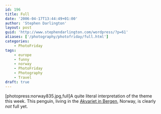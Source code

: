 ```yaml
---
id: 196
title: Full
date: '2006-04-17T13:44:49+01:00'
author: 'Stephen Darlington'
layout: post
guid: 'http://www.stephendarlington.com/wordpress/?p=61'
aliases: ['/photography/photofriday/full.html']
categories:
    - PhotoFriday
tags:
    - europe
    - funny
    - norway
    - PhotoFriday
    - Photography
    - Travel
draft: true
---
```


\[photopress:norway835.jpg,full\]A quite literal interpretation of the theme this week. This penguin, living in the [Akvariet in Bergen](http://www.akvariet.no/ "Bergen Aquarium"), Norway, is clearly *not* full yet.